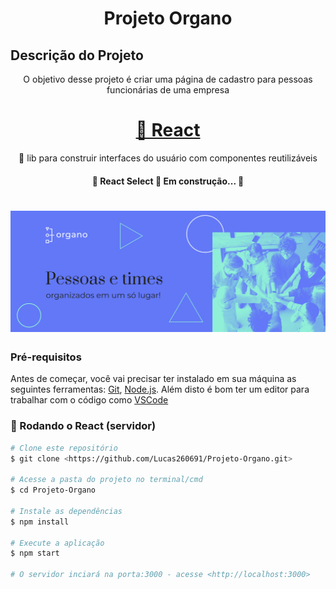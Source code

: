 <h1 align="center">Projeto Organo</h1>

## Descrição do Projeto
<p align="center"> O objetivo desse projeto é criar uma página de cadastro para pessoas funcionárias de uma empresa</p>

<h1 align="center">
    <a href="https://pt-br.reactjs.org/">🔗 React</a>
</h1>
<p align="center">🚀 lib para construir interfaces do usuário com componentes reutilizáveis</p>

<h4 align="center"> 
	🚧  React Select 🚀 Em construção...  🚧
</h4>

<h1 align="center">
  <img alt="NextLevelWeek" title="#NextLevelWeek" src="./public/images/banner.png" />
</h1>

### Pré-requisitos

Antes de começar, você vai precisar ter instalado em sua máquina as seguintes ferramentas:
[Git](https://git-scm.com), [Node.js](https://nodejs.org/en/). 
Além disto é bom ter um editor para trabalhar com o código como [VSCode](https://code.visualstudio.com/)

### 🎲 Rodando o React (servidor)

```bash
# Clone este repositório
$ git clone <https://github.com/Lucas260691/Projeto-Organo.git>

# Acesse a pasta do projeto no terminal/cmd
$ cd Projeto-Organo

# Instale as dependências
$ npm install

# Execute a aplicação 
$ npm start

# O servidor inciará na porta:3000 - acesse <http://localhost:3000>



